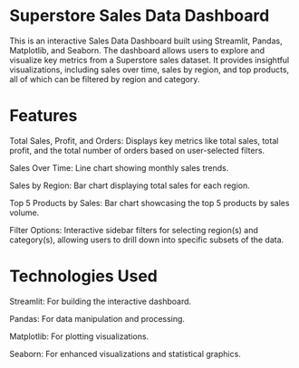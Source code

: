 # Superstore Sales Data Dashboard
This is an interactive Sales Data Dashboard built using Streamlit, Pandas, Matplotlib, and Seaborn. The dashboard allows users to explore and visualize key metrics from a Superstore sales dataset. It provides insightful visualizations, including sales over time, sales by region, and top products, all of which can be filtered by region and category.

# Features
Total Sales, Profit, and Orders: Displays key metrics like total sales, total profit, and the total number of orders based on user-selected filters.

Sales Over Time: Line chart showing monthly sales trends.

Sales by Region: Bar chart displaying total sales for each region.

Top 5 Products by Sales: Bar chart showcasing the top 5 products by sales volume.

Filter Options: Interactive sidebar filters for selecting region(s) and category(s), allowing users to drill down into specific subsets of the data.

# Technologies Used

Streamlit: For building the interactive dashboard.

Pandas: For data manipulation and processing.

Matplotlib: For plotting visualizations.

Seaborn: For enhanced visualizations and statistical graphics.
